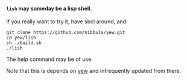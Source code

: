 #### `lish` may someday be a lisp shell.

If you really want to try it, have sbcl around, and:

```
git clone https://github.com/nibbula/yew.git
cd yew/lish
sh ./build.sh
./lish
```

The help command may be of use.

*Note* that this is depends on [yew](https://github.com/nibbula/yew) and infrequently updated from there.
